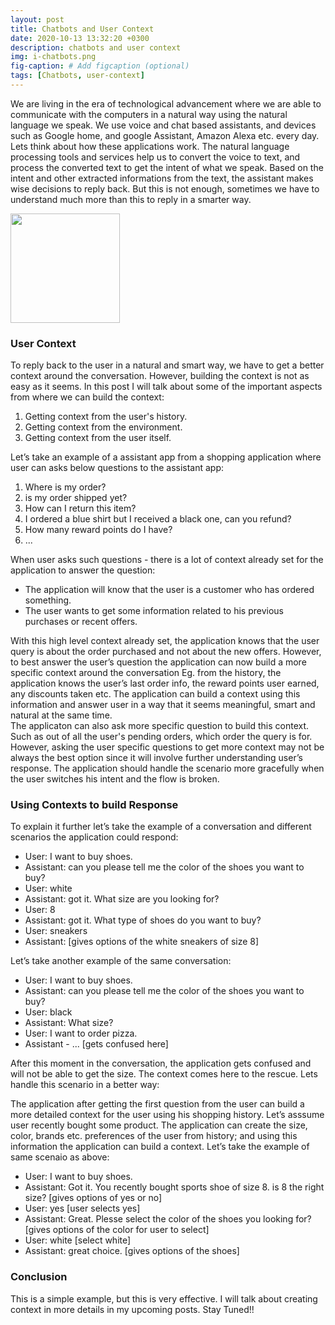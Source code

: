 ```yaml
---
layout: post
title: Chatbots and User Context
date: 2020-10-13 13:32:20 +0300
description: chatbots and user context
img: i-chatbots.png
fig-caption: # Add figcaption (optional)
tags: [Chatbots, user-context]
---
```

We are living in the era of technological advancement where we are able to communicate with the computers in a natural way using the natural language we speak. We use voice and chat based assistants, and devices such as Google home, and google Assistant, Amazon Alexa etc. every day. Lets think about how these applications work. The natural language processing tools and services help us to convert the voice to text, and process the converted text to get the intent of what we speak. Based on the intent and other extracted informations from the text, the assistant makes wise decisions to reply back. But this is not enough, sometimes we have to understand much more than this to reply in a smarter way.  

<img src="https://media3.giphy.com/media/Up7LOrG2RI89zDa0tC/200.gif?cid=ecf05e47y5d5drbust7n9zsu2lak3ezjb5v5hs3hbs1aotxj&rid=200.gif&ct=g" width="175px">

### User Context
To reply back to the user in a natural and smart way, we have to get a better context around the conversation. However, building the context is not as easy as it seems. In this post I will talk about some of the important aspects from where we can build the context:


1. Getting context from the user's history.
2. Getting context from the environment.
3. Getting context from the user itself.

Let’s take an example of a assistant app from a shopping application where user can asks below questions to the assistant app:
1. Where is my order?
2. is my order shipped yet?
3. How can I return this item? 
4. I ordered a blue shirt but I received a black one, can you refund? 
5. How many reward points do I have?
6. ...

When user asks such questions - there is a lot of context already set for the application to answer the question: 
- The application will know that the user is a customer who has ordered something.
- The user wants to get some information related to his previous purchases or recent offers.

With this high level context already set, the application knows that the user query is about the order purchased and not about the new offers. However, to best answer the user’s question the application can now build a more specific context around the conversation Eg. from the history, the application knows the user’s last order info, the reward points user earned, any discounts taken etc. The application can build a context using this information and answer user in a way that it seems meaningful, smart and natural at the same time.  
The applicaton can also ask more specific question to build this context. Such as out of all the user's pending orders, which order the query is for. However, asking the user specific questions to get more context may not be always the best option since it will involve further understanding user’s response. The application should handle the scenario more gracefully when the user switches his intent and the flow is broken. 

### Using Contexts to build Response
To explain it further let’s take the example of a conversation and different scenarios the application could respond:

- User: I want to buy shoes.
- Assistant: can you please tell me the color of the shoes you want to buy? 
- User: white
- Assistant: got it. What size are you looking for? 
- User: 8
- Assistant: got it. What type of shoes do you want to buy?
- User: sneakers
- Assistant: [gives options of the white sneakers of size 8]

Let’s take another example of the same conversation:

- User: I want to buy shoes.
- Assistant: can you please tell me the color of the shoes you want to buy? 
- User: black
- Assistant: What size? 
- User: I want to order pizza.
- Assistant - ... [gets confused here]

After this moment in the conversation, the application gets confused and will not be able to get the size. The context comes here to the rescue. Lets handle this scenario in a better way:  

The application after getting the first question from the user can build a more detailed context for the user using his shopping history. Let’s asssume user recently bought some product. The application can create the size, color, brands etc. preferences of the user from history; and using this information the application can build a context. Let’s take the example of same scenaio as above:  

- User: I want to buy shoes.
- Assistant: Got it. You recently bought sports shoe of size 8. is 8 the right size? [gives options of yes or no]
- User: yes [user selects yes]
- Assistant: Great. Plesse select the color of the shoes you looking for? [gives options of the color for user to select]
- User: white [select white]
- Assistant: great choice. [gives options of the shoes]

### Conclusion
This is a simple example, but this is very effective. I will talk about creating context in more details in my upcoming posts. Stay Tuned!!

